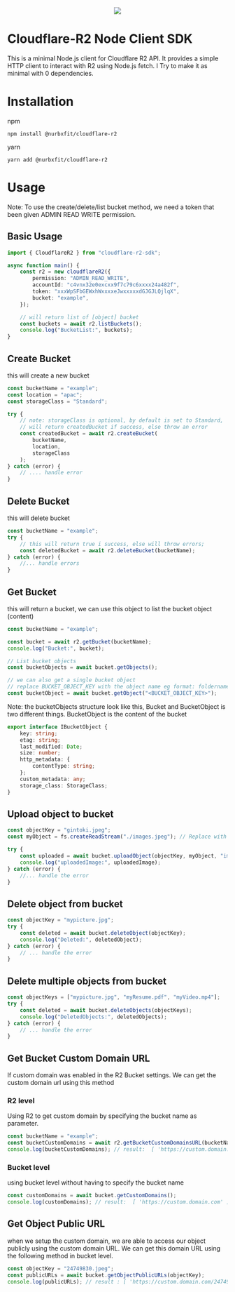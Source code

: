 <center><img src="https://capsule-render.vercel.app/api?type=rounded&height=300&color=gradient&text=Cloudflare-R2&textBg=false&section=header&reversal=false&animation=fadeIn" /></center>

# Cloudflare-R2 Node Client SDK

This is a minimal Node.js client for Cloudflare R2 API. It provides a simple HTTP client to interact with R2 using Node.js fetch. I Try to make it as minimal with 0 dependencies.

# Installation

npm

```
npm install @nurbxfit/cloudflare-r2
```

yarn

```
yarn add @nurbxfit/cloudflare-r2
```

# Usage

Note:
To use the create/delete/list bucket method, we need a token that been given ADMIN READ WRITE permission.

## Basic Usage

```ts
import { CloudflareR2 } from "cloudflare-r2-sdk";

async function main() {
	const r2 = new cloudflareR2({
		permission: "ADMIN_READ_WRITE",
		accountId: "c4vnx32e0excxx9f7c79c6xxxx24a482f",
		token: "xxxWpSFbGEWxhWxxxxeJwxxxxxdGJGJLQjlqX",
		bucket: "example",
	});

	// will return list of [object] bucket
	const buckets = await r2.listBuckets();
	console.log("BucketList:", buckets);
}
```

## Create Bucket

this will create a new bucket

```ts
const bucketName = "example";
const location = "apac";
const storageClass = "Standard";

try {
	// note: storageClass is optional, by default is set to Standard,
	// will return createdBucket if success, else throw an error
	const createdBucket = await r2.createBucket(
		bucketName,
		location,
		storageClass
	);
} catch (error) {
	// .... handle error
}
```

## Delete Bucket

this will delete bucket

```ts
const bucketName = "example";
try {
	// this will return true i success, else will throw errors;
	const deletedBucket = await r2.deleteBucket(bucketName);
} catch (error) {
	//... handle errors
}
```

## Get Bucket

this will return a bucket,
we can use this object to list the bucket object (content)

```ts
const bucketName = "example";

const bucket = await r2.getBucket(bucketName);
console.log("Bucket:", bucket);

// List bucket objects
const bucketObjects = await bucket.getObjects();

// we can also get a single bucket object
// replace BUCKET_OBJECT_KEY with the object name eg format: foldername/filename.extension
const bucketObject = await bucket.getObject("<BUCKET_OBJECT_KEY>");
```

Note: the bucketObjects structure look like this,
Bucket and BucketObject is two different things.
BucketObject is the content of the bucket

```ts
export interface IBucketObject {
	key: string;
	etag: string;
	last_modified: Date;
	size: number;
	http_metadata: {
		contentType: string;
	};
	custom_metadata: any;
	storage_class: StorageClass;
}
```

## Upload object to bucket

```ts
const objectKey = "gintoki.jpeg";
const myObject = fs.createReadStream("./images.jpeg"); // Replace with your binary data

try {
	const uploaded = await bucket.uploadObject(objectKey, myObject, "image/jpeg");
	console.log("uploadedImage:", uploadedImage);
} catch (error) {
	//... handle the error
}
```

## Delete object from bucket

```ts
const objectKey = "mypicture.jpg";
try {
	const deleted = await bucket.deleteObject(objectKey);
	console.log("Deleted:", deletedObject);
} catch (error) {
	// ... handle the error
}
```

## Delete multiple objects from bucket

```ts
const objectKeys = ["mypicture.jpg", "myResume.pdf", "myVideo.mp4"];
try {
	const deleted = await bucket.deleteObjects(objectKeys);
	console.log("DeletedObjects:", deletedObjects);
} catch (error) {
	// ... handle the error
}
```

## Get Bucket Custom Domain URL

If custom domain was enabled in the R2 Bucket settings.
We can get the custom domain url using this method

### R2 level

Using R2 to get custom domain by specifying the bucket name as parameter.

```ts
const bucketName = "example";
const bucketCustomDomains = await r2.getBucketCustomDomainsURL(bucketName);
console.log(bucketCustomDomains); // result:  [ 'https://custom.domain.com' ]
```

### Bucket level

using bucket level without having to specify the bucket name

```ts
const customDomains = await bucket.getCustomDomains();
console.log(customDomains); // result:  [ 'https://custom.domain.com' ]
```

## Get Object Public URL

when we setup the custom domain, we are able to access our object publicly using the custom domain URL.
We can get this domain URL using the following method in bucket level.

```ts
const objectKey = "24749830.jpeg";
const publicURLs = await bucket.getObjectPublicURLs(objectKey);
console.log(publicURLs); // result : [ 'https://custom.domain.com/24749830.jpeg' ]
```
